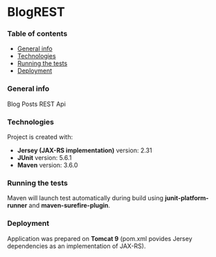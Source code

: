 # BlogREST

### Table of contents
* [General info](#general-info)
* [Technologies](#technologies)
* [Running the tests](#running-the-tests)
* [Deployment](#deployment)

### General info
Blog Posts REST Api

### Technologies
Project is created with:<br />
* **Jersey (JAX-RS implementation)** version: 2.31 <br />
* **JUnit** version: 5.6.1<br />
* **Maven** version: 3.6.0<br />

### Running the tests
Maven will launch test automatically during build using **junit-platform-runner** and **maven-surefire-plugin**.

### Deployment
Application was prepared on **Tomcat 9** (pom.xml povides Jersey dependencies as an implementation of JAX-RS).<br /><br />

